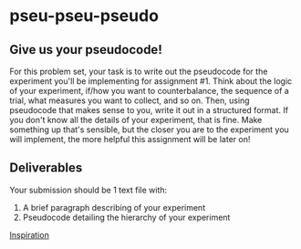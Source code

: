 # pseu-pseu-pseudo

## Give us your pseudocode!
For this problem set, your task is to write out the pseudocode for the experiment you'll be implementing for assignment #1. Think about the logic of your experiment, if/how you want to counterbalance, the sequence of a trial, what measures you want to collect, and so on. Then, using pseudocode that makes sense to you, write it out in a structured format. If you don't know all the details of your experiment, that is fine. Make something up that's sensible, but the closer you are to the experiment you will implement, the more helpful this assignment will be later on!

## Deliverables
Your submission should be 1 text file with:
1. A brief paragraph describing of your experiment
2. Pseudocode detailing the hierarchy of your experiment

[Inspiration](https://en.wikipedia.org/wiki/File:Sussudioogg.ogg)
